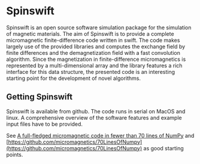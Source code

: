 # Spinswift
Spinswift is an open source software simulation package for the simulation of magnetic materials. The aim of Spinswift is to provide a complete micromagnetic finite-difference code written in swift. The code makes largely use of the provided libraries and computes the exchange field by finite differences and the demagnetization field with a fast convolution algorithm. Since the magnetization in finite-difference micromagnetics is represented by a multi-dimensional array and the library features a rich interface for this data structure, the presented code is an interesting starting point for the development of novel algorithms.

## Getting Spinswift
Spinswift is available from github. The code runs in serial on MacOS and linux. A comprehensive overview of the software features and example input files have to be provided.

See [A full-fledged micromagnetic code in fewer than 70 lines of NumPy](http://dx.doi.org/10.1016/j.jmmm.2015.03.081) and [https://github.com/micromagnetics/70LinesOfNumpy](https://github.com/micromagnetics/70LinesOfNumpy) as good starting points.
